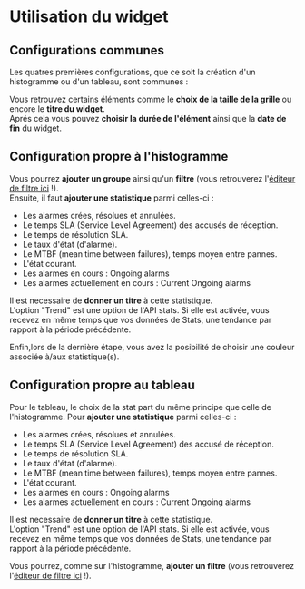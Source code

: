# Utilisation du widget

## Configurations communes

Les quatres premières configurations, que ce soit la création d'un histogramme ou d'un tableau, sont communes :

Vous retrouvez certains éléments comme le **choix de la taille de la grille** ou encore le **titre du widget**.  
Aprés cela vous pouvez **choisir la durée de l'élément** ainsi que la **date de fin** du widget.  

## Configuration propre à l'histogramme

Vous pourrez **ajouter un groupe** ainsi qu'un **filtre** (vous retrouverez l'[éditeur de filtre ici](../../avance/filtres/index.md) !).  
Ensuite, il faut **ajouter une statistique** parmi celles-ci :  

- Les alarmes crées, résolues et annulées.
- Le temps SLA (Service Level Agreement) des accusés de réception.
- Le temps de résolution SLA.
- Le taux d'état (d'alarme).
- Le MTBF  (mean time between failures), temps moyen entre pannes.
- L'état courant.
- Les alarmes en cours : Ongoing alarms
- Les alarmes actuellement en cours : Current Ongoing alarms

Il est necessaire de **donner un titre** à cette statistique.  
L'option "Trend" est une option de l'API stats. Si elle est activée, vous recevez en même temps que vos données de Stats, une tendance par rapport à la période précédente.  

Enfin,lors de la dernière étape, vous avez la posibilité de choisir une couleur associée à/aux statistique(s).

## Configuration propre au tableau

Pour le tableau, le choix de la stat part du même principe que celle de l'histogramme. 
Pour **ajouter une statistique** parmi celles-ci :  

- Les alarmes crées, résolues et annulées.
- Le temps SLA (Service Level Agreement) des accusé de réception.
- Le temps de résolution SLA.
- Le taux d'état (d'alarme).
- Le MTBF  (mean time between failures), temps moyen entre pannes.
- L'état courant.
- Les alarmes en cours : Ongoing alarms
- Les alarmes actuellement en cours : Current Ongoing alarms

Il est necessaire de **donner un titre** à cette statistique.  
L'option "Trend" est une option de l'API stats. Si elle est activée, vous recevez en même temps que vos données de Stats, une tendance par rapport à la période précédente.  

Vous pourrez, comme sur l'histogramme, **ajouter un filtre** (vous retrouverez l'[éditeur de filtre ici](../../avance/filtres/index.md) !).  
